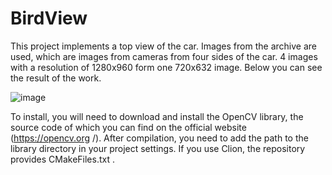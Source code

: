 # BirdView
This project implements a top view of the car. Images from the archive are used, which are images from cameras from four sides of the car. 4 images with a resolution of 1280x960 form one 720x632 image. Below you can see the result of the work.

![image](https://user-images.githubusercontent.com/90575960/160683325-993e9237-7c30-4caf-8101-53dc721d7a44.png)

To install, you will need to download and install the OpenCV library, the source code of which you can find on the official website (https://opencv.org /). After compilation, you need to add the path to the library directory in your project settings. If you use Clion, the repository provides CMakeFiles.txt .
